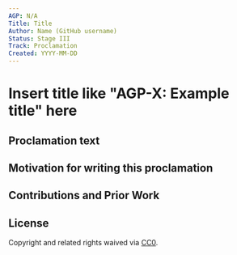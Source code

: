 ```yaml
---
AGP: N/A
Title: Title
Author: Name (GitHub username)
Status: Stage III
Track: Proclamation
Created: YYYY-MM-DD
---
```


# Insert title like "AGP-X: Example title" here

## Proclamation text


## Motivation for writing this proclamation

## Contributions and Prior Work

## License
Copyright and related rights waived via [CC0](https://creativecommons.org/publicdomain/zero/1.0/).
